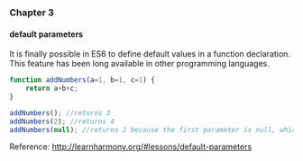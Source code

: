 
### Chapter 3
####   default parameters

It is finally possible in ES6 to define default values in a function declaration. This feature has been long available in other programming languages.

```javascript
function addNumbers(a=1, b=1, c=1) {
    return a+b+c;
}

addNumbers(); //returns 3
addNumbers(2); //returns 4
addNumbers(null); //returns 2 because the first parameter is null, which means it is not going to take the default value
```

Reference: http://learnharmony.org/#lessons/default-parameters